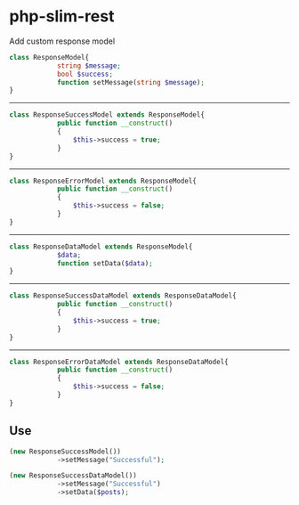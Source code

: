 # php-slim-rest
Add custom response model
<br>


```php
class ResponseModel{
            string $message;
            bool $success;
            function setMessage(string $message);
}
```
<hr>

```php
class ResponseSuccessModel extends ResponseModel{
            public function __construct()
            {
                $this->success = true;
            }
}
```
<hr>

```php
class ResponseErrorModel extends ResponseModel{
            public function __construct()
            {
                $this->success = false;
            }
}
```
<hr>

```php
class ResponseDataModel extends ResponseModel{
            $data;
            function setData($data);
}
```
<hr>

```php
class ResponseSuccessDataModel extends ResponseDataModel{
            public function __construct()
            {
                $this->success = true;
            }
}
```

<hr>

```php
class ResponseErrorDataModel extends ResponseDataModel{
            public function __construct()
            {
                $this->success = false;
            }
}
```

<h2>Use</h2>

```php
(new ResponseSuccessModel())
            ->setMessage("Successful");
```
```php
(new ResponseSuccessDataModel())
            ->setMessage("Successful")
            ->setData($posts);
```
            


